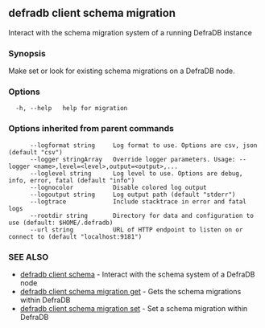 ## defradb client schema migration

Interact with the schema migration system of a running DefraDB instance

### Synopsis

Make set or look for existing schema migrations on a DefraDB node.

### Options

```
  -h, --help   help for migration
```

### Options inherited from parent commands

```
      --logformat string     Log format to use. Options are csv, json (default "csv")
      --logger stringArray   Override logger parameters. Usage: --logger <name>,level=<level>,output=<output>,...
      --loglevel string      Log level to use. Options are debug, info, error, fatal (default "info")
      --lognocolor           Disable colored log output
      --logoutput string     Log output path (default "stderr")
      --logtrace             Include stacktrace in error and fatal logs
      --rootdir string       Directory for data and configuration to use (default: $HOME/.defradb)
      --url string           URL of HTTP endpoint to listen on or connect to (default "localhost:9181")
```

### SEE ALSO

* [defradb client schema](defradb_client_schema.md)	 - Interact with the schema system of a DefraDB node
* [defradb client schema migration get](defradb_client_schema_migration_get.md)	 - Gets the schema migrations within DefraDB
* [defradb client schema migration set](defradb_client_schema_migration_set.md)	 - Set a schema migration within DefraDB


